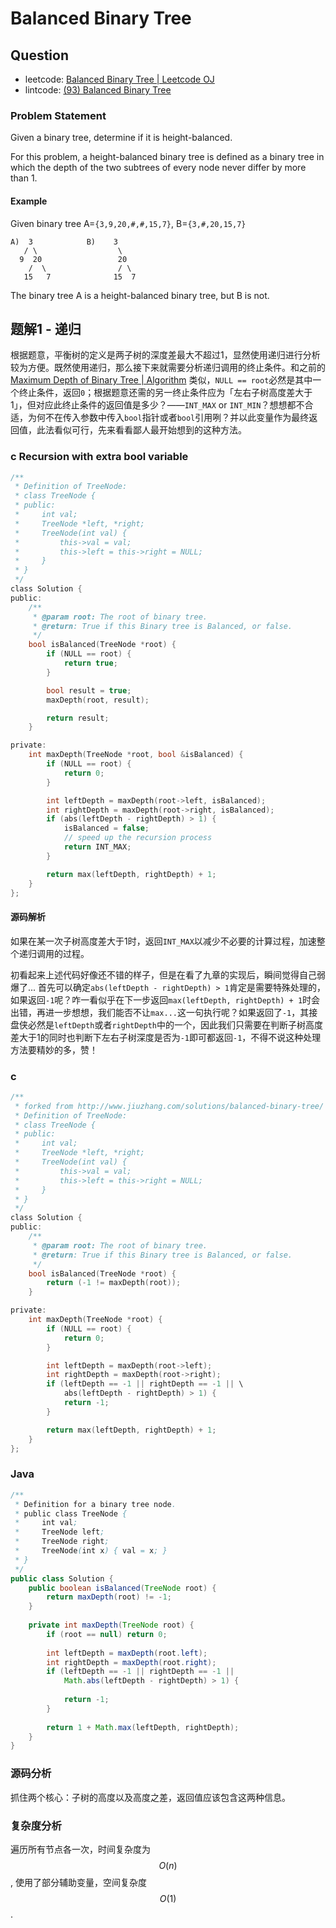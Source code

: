# Balanced Binary Tree

## Question

- leetcode: [Balanced Binary Tree | Leetcode OJ](https://leetcode.com/problems/balanced-binary-tree/)
- lintcode: [(93) Balanced Binary Tree](http://www.lintcode.com/en/problem/balanced-binary-tree/)

### Problem Statement

Given a binary tree, determine if it is height-balanced.

For this problem, a height-balanced binary tree is defined as a binary tree in which the depth of the two subtrees of every node never differ by more than 1.

#### Example

Given binary tree A=`{3,9,20,#,#,15,7}`, B=`{3,#,20,15,7}`

```
A)  3            B)    3 
   / \                  \
  9  20                 20
    /  \                / \
   15   7              15  7
```

The binary tree A is a height-balanced binary tree, but B is not.

## 题解1 - 递归

根据题意，平衡树的定义是两子树的深度差最大不超过1，显然使用递归进行分析较为方便。既然使用递归，那么接下来就需要分析递归调用的终止条件。和之前的 [Maximum Depth of Binary Tree | Algorithm](http://algorithm.yuanbin.me/zh-hans/binary_tree/maximum_depth_of_binary_tree.html) 类似，`NULL == root`必然是其中一个终止条件，返回`0`；根据题意还需的另一终止条件应为「左右子树高度差大于1」，但对应此终止条件的返回值是多少？——`INT_MAX` or `INT_MIN`？想想都不合适，为何不在传入参数中传入`bool`指针或者`bool`引用咧？并以此变量作为最终返回值，此法看似可行，先来看看鄙人最开始想到的这种方法。

### c Recursion with extra bool variable

```c
/**
 * Definition of TreeNode:
 * class TreeNode {
 * public:
 *     int val;
 *     TreeNode *left, *right;
 *     TreeNode(int val) {
 *         this->val = val;
 *         this->left = this->right = NULL;
 *     }
 * }
 */
class Solution {
public:
    /**
     * @param root: The root of binary tree.
     * @return: True if this Binary tree is Balanced, or false.
     */
    bool isBalanced(TreeNode *root) {
        if (NULL == root) {
            return true;
        }

        bool result = true;
        maxDepth(root, result);

        return result;
    }

private:
    int maxDepth(TreeNode *root, bool &isBalanced) {
        if (NULL == root) {
            return 0;
        }

        int leftDepth = maxDepth(root->left, isBalanced);
        int rightDepth = maxDepth(root->right, isBalanced);
        if (abs(leftDepth - rightDepth) > 1) {
            isBalanced = false;
            // speed up the recursion process
            return INT_MAX;
        }

        return max(leftDepth, rightDepth) + 1;
    }
};
```

#### 源码解析

如果在某一次子树高度差大于1时，返回`INT_MAX`以减少不必要的计算过程，加速整个递归调用的过程。

初看起来上述代码好像还不错的样子，但是在看了九章的实现后，瞬间觉得自己弱爆了... 首先可以确定`abs(leftDepth - rightDepth) > 1`肯定是需要特殊处理的，如果返回`-1`呢？咋一看似乎在下一步返回`max(leftDepth, rightDepth) + 1`时会出错，再进一步想想，我们能否不让`max...`这一句执行呢？如果返回了`-1`，其接盘侠必然是`leftDepth`或者`rightDepth`中的一个，因此我们只需要在判断子树高度差大于1的同时也判断下左右子树深度是否为`-1`即可都返回`-1`，不得不说这种处理方法要精妙的多，赞！

### c

```c
/**
 * forked from http://www.jiuzhang.com/solutions/balanced-binary-tree/
 * Definition of TreeNode:
 * class TreeNode {
 * public:
 *     int val;
 *     TreeNode *left, *right;
 *     TreeNode(int val) {
 *         this->val = val;
 *         this->left = this->right = NULL;
 *     }
 * }
 */
class Solution {
public:
    /**
     * @param root: The root of binary tree.
     * @return: True if this Binary tree is Balanced, or false.
     */
    bool isBalanced(TreeNode *root) {
        return (-1 != maxDepth(root));
    }

private:
    int maxDepth(TreeNode *root) {
        if (NULL == root) {
            return 0;
        }

        int leftDepth = maxDepth(root->left);
        int rightDepth = maxDepth(root->right);
        if (leftDepth == -1 || rightDepth == -1 || \
            abs(leftDepth - rightDepth) > 1) {
            return -1;
        }

        return max(leftDepth, rightDepth) + 1;
    }
};
```

### Java

```java
/**
 * Definition for a binary tree node.
 * public class TreeNode {
 *     int val;
 *     TreeNode left;
 *     TreeNode right;
 *     TreeNode(int x) { val = x; }
 * }
 */
public class Solution {
    public boolean isBalanced(TreeNode root) {
        return maxDepth(root) != -1;
    }
    
    private int maxDepth(TreeNode root) {
        if (root == null) return 0;
        
        int leftDepth = maxDepth(root.left);
        int rightDepth = maxDepth(root.right);
        if (leftDepth == -1 || rightDepth == -1 ||
            Math.abs(leftDepth - rightDepth) > 1) {
            
            return -1;
        }
        
        return 1 + Math.max(leftDepth, rightDepth);
    }
}
```

### 源码分析

抓住两个核心：子树的高度以及高度之差，返回值应该包含这两种信息。

### 复杂度分析

遍历所有节点各一次，时间复杂度为 $$O(n)$$, 使用了部分辅助变量，空间复杂度 $$O(1)$$.
